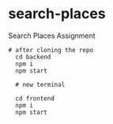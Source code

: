 # search-places

Search Places Assignment

```
# after cloning the repo
  cd backend
  npm i
  npm start

  # new terminal

  cd frontend
  npm i
  npm start
```
